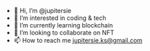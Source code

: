 - 👋 Hi, I’m @jupitersie
- 👀 I’m interested in coding & tech
- 🌱 I’m currently learning blockchain
- 💞️ I’m looking to collaborate on NFT
- 📫 How to reach me jupitersie.ks@gmail.com

<!---
jupitersie/jupitersie is a ✨ special ✨ repository because its `README.md` (this file) appears on your GitHub profile.
You can click the Preview link to take a look at your changes.
--->

